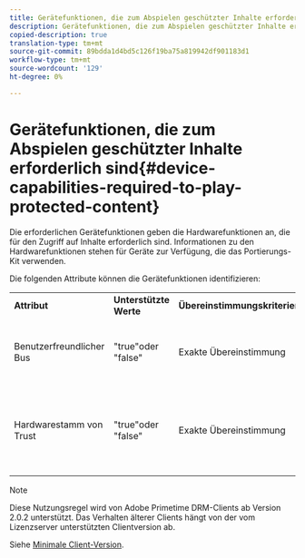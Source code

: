 ```yaml
---
title: Gerätefunktionen, die zum Abspielen geschützter Inhalte erforderlich sind
description: Gerätefunktionen, die zum Abspielen geschützter Inhalte erforderlich sind
copied-description: true
translation-type: tm+mt
source-git-commit: 89bdda1d4bd5c126f19ba75a819942df901183d1
workflow-type: tm+mt
source-wordcount: '129'
ht-degree: 0%

---
```



# Gerätefunktionen, die zum Abspielen geschützter Inhalte erforderlich sind{#device-capabilities-required-to-play-protected-content}

Die erforderlichen Gerätefunktionen geben die Hardwarefunktionen an, die für den Zugriff auf Inhalte erforderlich sind. Informationen zu den Hardwarefunktionen stehen für Geräte zur Verfügung, die das Portierungs-Kit verwenden.

Die folgenden Attribute können die Gerätefunktionen identifizieren:

<table id="table_v3n_fks_n4"> 
 <tbody> 
  <tr> 
   <td><b>Attribut</b> </td> 
   <td><b>Unterstützte Werte</b> </td> 
   <td><b>Übereinstimmungskriterien</b> </td> 
   <td><b>Beschreibung</b> </td> 
  </tr> 
  <tr> 
   <td colname="1" class="- topic/entry "> <p class="- topic/p ">Benutzerfreundlicher Bus </p> </td> 
   <td colname="2" class="- topic/entry "> <p class="- topic/p ">"true"oder "false" </p> </td> 
   <td colname="3" class="- topic/entry "> <p class="- topic/p ">Exakte Übereinstimmung </p> </td> 
   <td colname="4" class="- topic/entry "> <p class="- topic/p ">Wenn "true", darf das Gerät keinen benutzerfreundlichen Bus haben. </p> </td> 
  </tr> 
  <tr> 
   <td colname="1" class="- topic/entry "> <p class="- topic/p ">Hardwarestamm von Trust </p> </td> 
   <td colname="2" class="- topic/entry "> <p class="- topic/p ">"true"oder "false" </p> </td> 
   <td colname="3" class="- topic/entry "> <p class="- topic/p ">Exakte Übereinstimmung </p> </td> 
   <td colname="4" class="- topic/entry "> <p class="- topic/p ">Wenn "true", muss das Gerät über einen Hardware-Stammordner für die Vertrauenswürdigkeit verfügen. </p> </td> 
  </tr> 
 </tbody> 
</table>

>[!NOTE]
>
>Diese Nutzungsregel wird von Adobe Primetime DRM-Clients ab Version 2.0.2 unterstützt. Das Verhalten älterer Clients hängt von der vom Lizenzserver unterstützten Clientversion ab.
>
>Siehe [Minimale Client-Version](../../../../protecting-content/setting-up-the-sdk/setup-dev-env.md).

